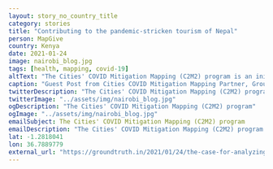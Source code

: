 ```yaml
---
layout: story_no_country_title
category: stories
title: "Contributing to the pandemic-stricken tourism of Nepal"
person: MapGive
country: Kenya
date: 2021-01-24
image: nairobi_blog.jpg
tags: [health, mapping, covid-19]
altText: "The Cities' COVID Mitigation Mapping (C2M2) program is an initiative of the Office of the Geographer and Global Issues at the U.S. Department of State that builds partnerships to enhance geospatial capacity, generate data, and share maps to support planning for mitigating COVID-19 second order impacts."
caption: "Guest Post from Cities COVID Mitigation Mapping Partner, GroundTruth Initiative"
twitterDescription: "The Cities' COVID Mitigation Mapping (C2M2) program is an initiative of the Office of the Geographer and Global Issues at the U.S. Department of State that builds partnerships to enhance geospatial capacity, generate data, and share maps to support planning for mitigating COVID-19 second order impacts."
twitterImage: "../assets/img/nairobi_blog.jpg"
ogDescription: "The Cities' COVID Mitigation Mapping (C2M2) program"
ogImage: "../assets/img/nairobi_blog.jpg"
emailSubject: The Cities' COVID Mitigation Mapping (C2M2) program
emailDescription: "The Cities' COVID Mitigation Mapping (C2M2) program is an initiative of the Office of the Geographer and Global Issues at the U.S. Department of State that builds partnerships to enhance geospatial capacity, generate data, and share maps to support planning for mitigating COVID-19 second order impacts."
lat: -1.2818041
lon: 36.7889779
external_url: "https://groundtruth.in/2021/01/24/the-case-for-analyzing-2nd-order-impact-of-covid-19-in-settlements-in-nairobi/"
---
```







